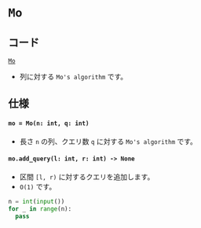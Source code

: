 <link rel="stylesheet" type="text/css" href="../css/dark.css">


# `Mo`


## コード

[`Mo`](https://github.com/titanium-22/Library_py/blob/main/Algorithm/Mo/Mo.py)


- 列に対する `Mo's algorithm` です。


## 仕様

#### `mo = Mo(n: int, q: int)`
- 長さ `n` の列、クエリ数 `q` に対する `Mo's algorithm` です。

#### `mo.add_query(l: int, r: int) -> None`
- 区間 `[l, r)` に対するクエリを追加します。
- `O(1)` です。

```python
n = int(input())
for _ in range(n):
  pass
```